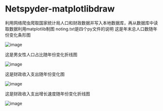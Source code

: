 # Netspyder-matplotlibdraw
利用网络爬虫爬取国家统计局人口和财政数据并写入本地数据库，再从数据库中读取数据利用matplotlib制图
noting.txt是四个py文件的说明
这是年末总人口数随年份变化条形图

![image](https://github.com/Tangpearl/Netspyder-matplotlibdraw/blob/master/年末总人口.png)

这是男女性人口占比随年份变化折线图

![image](https://github.com/Tangpearl/Netspyder-matplotlibdraw/blob/master/男女性人口占比.png)

这是财政收入支出随年份变化图

![image](https://github.com/Tangpearl/Netspyder-matplotlibdraw/blob/master/财政收入支出.png)

这是财政收入支出增长速度随年份变化折线图

![image](https://github.com/Tangpearl/Netspyder-matplotlibdraw/blob/master/财政收入支出增长速度.png)
